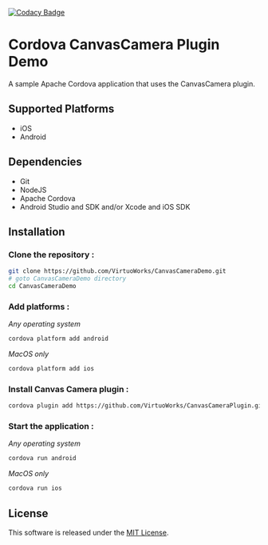 [![Codacy Badge][codacity-image]][codacity-url]

# Cordova CanvasCamera Plugin Demo

A sample Apache Cordova application that uses the CanvasCamera plugin.

## Supported Platforms

- iOS
- Android

## Dependencies

- Git 
- NodeJS
- Apache Cordova
- Android Studio and SDK and/or Xcode and iOS SDK

## Installation

### Clone the repository :

```bash
git clone https://github.com/VirtuoWorks/CanvasCameraDemo.git
# goto CanvasCameraDemo directory
cd CanvasCameraDemo
```

### Add platforms :

*Any operating system*
```bash
cordova platform add android
```

*MacOS only*
```bash
cordova platform add ios
```

### Install Canvas Camera plugin :

```bash
cordova plugin add https://github.com/VirtuoWorks/CanvasCameraPlugin.git && cordova prepare
```

### Start the application :

*Any operating system*

```bash
cordova run android
```

*MacOS only*

```bash
cordova run ios
```

## License

This software is released under the [MIT License](LICENSE).

[codacity-image]: https://api.codacy.com/project/badge/Grade/e507ea2658364d0cb23918c87b2d1158
[codacity-url]: https://www.codacy.com/app/VirtuoWorks/CanvasCameraDemo?utm_source=github.com&amp;utm_medium=referral&amp;utm_content=VirtuoWorks/CanvasCameraDemo&amp;utm_campaign=Badge_Grade
